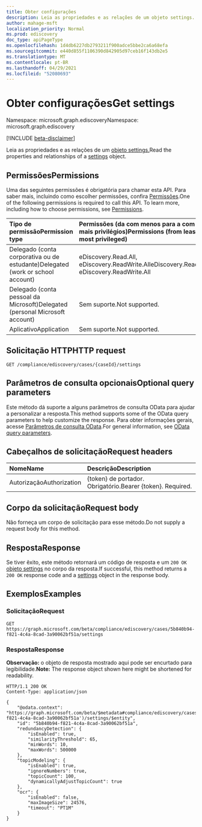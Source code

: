 ```yaml
---
title: Obter configurações
description: Leia as propriedades e as relações de um objeto settings.
author: mahage-msft
localization_priority: Normal
ms.prod: ediscovery
doc_type: apiPageType
ms.openlocfilehash: 1d4db6227db2793211f900adce5bbe2ca6a68efa
ms.sourcegitcommit: e440d855f1106390d842905d97ceb16f143db2e5
ms.translationtype: MT
ms.contentlocale: pt-BR
ms.lasthandoff: 04/29/2021
ms.locfileid: "52080693"
---
```

# <a name="get-settings"></a><span data-ttu-id="f8743-103">Obter configurações</span><span class="sxs-lookup"><span data-stu-id="f8743-103">Get settings</span></span>

<span data-ttu-id="f8743-104">Namespace: microsoft.graph.ediscovery</span><span class="sxs-lookup"><span data-stu-id="f8743-104">Namespace: microsoft.graph.ediscovery</span></span>

[!INCLUDE [beta-disclaimer](../../includes/beta-disclaimer.md)]

<span data-ttu-id="f8743-105">Leia as propriedades e as relações de um [objeto settings.](../resources/ediscovery-settings.md)</span><span class="sxs-lookup"><span data-stu-id="f8743-105">Read the properties and relationships of a [settings](../resources/ediscovery-settings.md) object.</span></span>

## <a name="permissions"></a><span data-ttu-id="f8743-106">Permissões</span><span class="sxs-lookup"><span data-stu-id="f8743-106">Permissions</span></span>

<span data-ttu-id="f8743-p101">Uma das seguintes permissões é obrigatória para chamar esta API. Para saber mais, incluindo como escolher permissões, confira [Permissões](/graph/permissions-reference).</span><span class="sxs-lookup"><span data-stu-id="f8743-p101">One of the following permissions is required to call this API. To learn more, including how to choose permissions, see [Permissions](/graph/permissions-reference).</span></span>

|<span data-ttu-id="f8743-109">Tipo de permissão</span><span class="sxs-lookup"><span data-stu-id="f8743-109">Permission type</span></span>|<span data-ttu-id="f8743-110">Permissões (da com menos para a com mais privilégios)</span><span class="sxs-lookup"><span data-stu-id="f8743-110">Permissions (from least to most privileged)</span></span>|
|:---|:---|
|<span data-ttu-id="f8743-111">Delegado (conta corporativa ou de estudante)</span><span class="sxs-lookup"><span data-stu-id="f8743-111">Delegated (work or school account)</span></span>|<span data-ttu-id="f8743-112">eDiscovery.Read.All, eDiscovery.ReadWrite.All</span><span class="sxs-lookup"><span data-stu-id="f8743-112">eDiscovery.Read.All, eDiscovery.ReadWrite.All</span></span>|
|<span data-ttu-id="f8743-113">Delegado (conta pessoal da Microsoft)</span><span class="sxs-lookup"><span data-stu-id="f8743-113">Delegated (personal Microsoft account)</span></span>|<span data-ttu-id="f8743-114">Sem suporte.</span><span class="sxs-lookup"><span data-stu-id="f8743-114">Not supported.</span></span>|
|<span data-ttu-id="f8743-115">Aplicativo</span><span class="sxs-lookup"><span data-stu-id="f8743-115">Application</span></span>|<span data-ttu-id="f8743-116">Sem suporte.</span><span class="sxs-lookup"><span data-stu-id="f8743-116">Not supported.</span></span>|

## <a name="http-request"></a><span data-ttu-id="f8743-117">Solicitação HTTP</span><span class="sxs-lookup"><span data-stu-id="f8743-117">HTTP request</span></span>

<!-- {
  "blockType": "ignored"
}
-->

``` http
GET /compliance/ediscovery/cases/{caseId}/settings
```

## <a name="optional-query-parameters"></a><span data-ttu-id="f8743-118">Parâmetros de consulta opcionais</span><span class="sxs-lookup"><span data-stu-id="f8743-118">Optional query parameters</span></span>

<span data-ttu-id="f8743-119">Este método dá suporte a alguns parâmetros de consulta OData para ajudar a personalizar a resposta.</span><span class="sxs-lookup"><span data-stu-id="f8743-119">This method supports some of the OData query parameters to help customize the response.</span></span> <span data-ttu-id="f8743-120">Para obter informações gerais, acesse [Parâmetros de consulta OData](/graph/query-parameters).</span><span class="sxs-lookup"><span data-stu-id="f8743-120">For general information, see [OData query parameters](/graph/query-parameters).</span></span>

## <a name="request-headers"></a><span data-ttu-id="f8743-121">Cabeçalhos de solicitação</span><span class="sxs-lookup"><span data-stu-id="f8743-121">Request headers</span></span>

|<span data-ttu-id="f8743-122">Nome</span><span class="sxs-lookup"><span data-stu-id="f8743-122">Name</span></span>|<span data-ttu-id="f8743-123">Descrição</span><span class="sxs-lookup"><span data-stu-id="f8743-123">Description</span></span>|
|:---|:---|
|<span data-ttu-id="f8743-124">Autorização</span><span class="sxs-lookup"><span data-stu-id="f8743-124">Authorization</span></span>|<span data-ttu-id="f8743-p103">{token} de portador. Obrigatório.</span><span class="sxs-lookup"><span data-stu-id="f8743-p103">Bearer {token}. Required.</span></span>|

## <a name="request-body"></a><span data-ttu-id="f8743-127">Corpo da solicitação</span><span class="sxs-lookup"><span data-stu-id="f8743-127">Request body</span></span>

<span data-ttu-id="f8743-128">Não forneça um corpo de solicitação para esse método.</span><span class="sxs-lookup"><span data-stu-id="f8743-128">Do not supply a request body for this method.</span></span>

## <a name="response"></a><span data-ttu-id="f8743-129">Resposta</span><span class="sxs-lookup"><span data-stu-id="f8743-129">Response</span></span>

<span data-ttu-id="f8743-130">Se tiver êxito, este método retornará um código de resposta e um `200 OK` [objeto settings](../resources/ediscovery-settings.md) no corpo da resposta.</span><span class="sxs-lookup"><span data-stu-id="f8743-130">If successful, this method returns a `200 OK` response code and a [settings](../resources/ediscovery-settings.md) object in the response body.</span></span>

## <a name="examples"></a><span data-ttu-id="f8743-131">Exemplos</span><span class="sxs-lookup"><span data-stu-id="f8743-131">Examples</span></span>

### <a name="request"></a><span data-ttu-id="f8743-132">Solicitação</span><span class="sxs-lookup"><span data-stu-id="f8743-132">Request</span></span>

<!-- {
  "blockType": "request",
  "name": "get_settings"
}
-->

``` http
GET https://graph.microsoft.com/beta/compliance/ediscovery/cases/5b840b94-f821-4c4a-8cad-3a90062bf51a/settings
```

### <a name="response"></a><span data-ttu-id="f8743-133">Resposta</span><span class="sxs-lookup"><span data-stu-id="f8743-133">Response</span></span>

<span data-ttu-id="f8743-134">**Observação:** o objeto de resposta mostrado aqui pode ser encurtado para legibilidade.</span><span class="sxs-lookup"><span data-stu-id="f8743-134">**Note:** The response object shown here might be shortened for readability.</span></span>
<!-- {
  "blockType": "response",
  "truncated": true,
  "@odata.type": "microsoft.graph.ediscovery.settings"
}
-->

``` http
HTTP/1.1 200 OK
Content-Type: application/json

{
    "@odata.context": "https://graph.microsoft.com/beta/$metadata#compliance/ediscovery/cases('5b840b94-f821-4c4a-8cad-3a90062bf51a')/settings/$entity",
    "id": "5b840b94-f821-4c4a-8cad-3a90062bf51a",
    "redundancyDetection": {
        "isEnabled": true,
        "similarityThreshold": 65,
        "minWords": 10,
        "maxWords": 500000
    },
    "topicModeling": {
        "isEnabled": true,
        "ignoreNumbers": true,
        "topicCount": 100,
        "dynamicallyAdjustTopicCount": true
    },
    "ocr": {
        "isEnabled": false,
        "maxImageSize": 24576,
        "timeout": "PT1M"
    }
}
```
